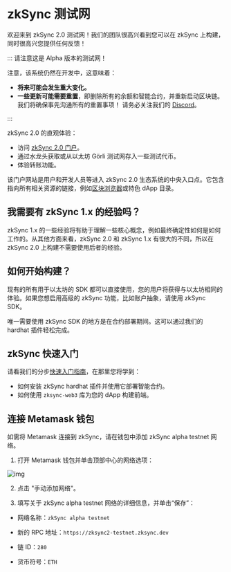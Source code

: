 # zkSync 测试网

欢迎来到 zkSync 2.0 测试网！我们的团队很高兴看到您可以在 zkSync 上构建，同时很高兴您提供任何反馈！

::: 请注意这是 Alpha 版本的测试网！

注意，该系统仍然在开发中，这意味着：

- **将来可能会发生重大变化。**
- **一些更新可能需要重置**，即删除所有的余额和智能合约，并重新启动区块链。我们将确保事先沟通所有的重置事项！ 请务必关注我们的 [Discord](https://discord.gg/px2aR7w)。

:::

zkSync 2.0 的直观体验：

- 访问 [zkSync 2.0 门户](https://portal.zksync.io)。
- 通过水龙头获取或从以太坊 Görli 测试网存入一些测试代币。
- 体验转账功能。

该门户网站是用户和开发人员等进入 zkSync 2.0 生态系统的中央入口点。它包含指向所有相关资源的链接，例如[区块浏览器](https://explorer.zksync.io)或特色 dApp 目录。

## 我需要有 zkSync 1.x 的经验吗？

zkSync 1.x 的一些经验将有助于理解一些核心概念，例如最终确定性如何是如何工作的。从其他方面来看，zkSync 2.0 和 zkSync 1.x 有很大的不同，所以在 zkSync 2.0 上构建不需要使用后者的经验。

## 如何开始构建？

现有的所有用于以太坊的 SDK 都可以直接使用，您的用户将获得与以太坊相同的体验。如果您想启用高级的 zkSync 功能，比如账户抽象，请使用 zkSync SDK。

唯一需要使用 zkSync SDK 的地方是在合约部署期间。这可以通过我们的 hardhat 插件轻松完成。

## zkSync 快速入门

请看我们的分步[快速入门指南](../developer-guides/hello-world.md)，在那里您将学到：

- 如何安装 zkSync hardhat 插件并使用它部署智能合约。
- 如何使用 `zksync-web3` 库为您的 dApp 构建前端。

## 连接 Metamask 钱包

如需将 Metamask 连接到 zkSync，请在钱包中添加 zkSync alpha testnet 网络。

1. 打开 Metamask 钱包并单击顶部中心的网络选项：

![img](../../assets/images/connect-1.png)

2. 点击 "手动添加网络"。

3. 填写关于 zkSync alpha testnet 网络的详细信息，并单击“保存”：
- 网络名称：`zkSync alpha testnet`

- 新的 RPC 地址：`https://zksync2-testnet.zksync.dev`

- 链 ID：`280`

- 货币符号：`ETH`
  
  <!-- - Block Explorer URL: `https://explorer.zksync.io` -->
